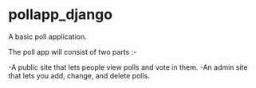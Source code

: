 # pollapp_django
A basic poll application.

The poll app will consist of two parts :-

-A public site that lets people view polls and vote in them.
-An admin site that lets you add, change, and delete polls.


